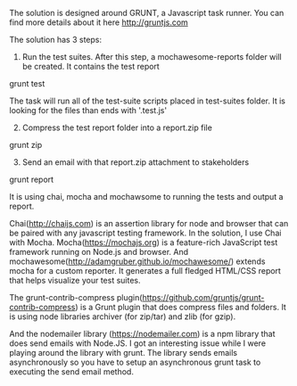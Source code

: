 The solution is designed around GRUNT, a Javascript task runner. You can find more details about it here http://gruntjs.com

The solution has 3 steps:

1. Run the test suites. After this step, a mochawesome-reports folder will be created. It contains the test report

grunt test

The task will run all of the test-suite scripts placed in test-suites folder. It is looking for the files than ends with '.test.js'

2. Compress the test report folder into a report.zip file

grunt zip

3. Send an email with that report.zip attachment to stakeholders

grunt report

It is using chai, mocha and mochawsome to running the tests and output a report.

Chai(http://chaijs.com) is an assertion library for node and browser that can be paired with any javascript testing framework. In the solution, I use Chai with Mocha. Mocha(https://mochajs.org) is a feature-rich JavaScript test framework running on Node.js and browser. And mochawesome(http://adamgruber.github.io/mochawesome/) extends mocha for a custom reporter. It generates a full fledged HTML/CSS report that helps visualize your test suites.

The grunt-contrib-compress plugin(https://github.com/gruntjs/grunt-contrib-compress) is a Grunt plugin that does compress files and folders. It is using node libraries archiver (for zip/tar) and zlib (for gzip).

And the nodemailer library (https://nodemailer.com) is a npm library that does send emails with Node.JS. I got an interesting issue while I were playing around the library with grunt. The library sends emails asynchronously so you have to setup an asynchronous grunt task to executing the send email method.

